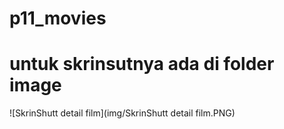 # p11_movies
# untuk skrinsutnya ada di folder image
![SkrinShutt detail film](img/SkrinShutt detail film.PNG)
